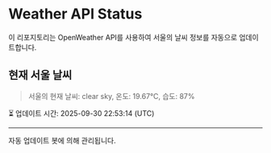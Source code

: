 
# Weather API Status

이 리포지토리는 OpenWeather API를 사용하여 서울의 날씨 정보를 자동으로 업데이트합니다.

## 현재 서울 날씨
> 서울의 현재 날씨: clear sky, 온도: 19.67°C, 습도: 87%

⏳ 업데이트 시간: 2025-09-30 22:53:14 (UTC)

---
자동 업데이트 봇에 의해 관리됩니다.
